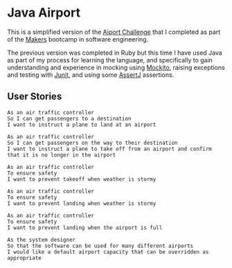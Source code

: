 # Java Airport

This is a simplified version of the [Aiport Challenge](https://github.com/ralphm10/airport_challenge) that I completed as part of the [Makers](http://makers.tech/) bootcamp in software engineering. 

The previous version was completed in Ruby but this time I have used Java as part of my process for learning the language, and specifically to gain understanding and experience in mocking using [Mockito](https://github.com/mockito/mockito), raising exceptions and testing with [Junit](https://github.com/junit-team/junit5), and using some [AssertJ](https://github.com/assertj/assertj-core) assertions. 

## User Stories

```
As an air traffic controller
So I can get passengers to a destination
I want to instruct a plane to land at an airport

As an air traffic controller
So I can get passengers on the way to their destination
I want to instruct a plane to take off from an airport and confirm that it is no longer in the airport

As an air traffic controller
To ensure safety
I want to prevent takeoff when weather is stormy

As an air traffic controller
To ensure safety
I want to prevent landing when weather is stormy

As an air traffic controller
To ensure safety
I want to prevent landing when the airport is full

As the system designer
So that the software can be used for many different airports
I would like a default airport capacity that can be overridden as appropriate
```

